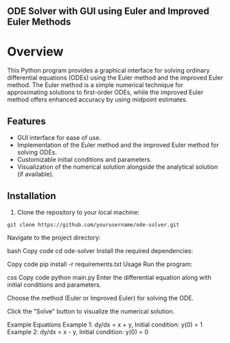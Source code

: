 ## ODE Solver with GUI using Euler and Improved Euler Methods
# Overview
This Python program provides a graphical interface for solving ordinary differential equations (ODEs) using the Euler method and the improved Euler method. The Euler method is a simple numerical technique for approximating solutions to first-order ODEs, while the improved Euler method offers enhanced accuracy by using midpoint estimates.

## Features
- GUI interface for ease of use.
- Implementation of the Euler method and the improved Euler method for solving ODEs.
- Customizable initial conditions and parameters.
- Visualization of the numerical solution alongside the analytical solution (if available).
## Installation
1. Clone the repository to your local machine:
```
git clone https://github.com/yourusername/ode-solver.git
```
Navigate to the project directory:

bash
Copy code
cd ode-solver
Install the required dependencies:

Copy code
pip install -r requirements.txt
Usage
Run the program:

css
Copy code
python main.py
Enter the differential equation along with initial conditions and parameters.

Choose the method (Euler or Improved Euler) for solving the ODE.

Click the "Solve" button to visualize the numerical solution.

Example Equations
Example 1: dy/dx = x + y, Initial condition: y(0) = 1
Example 2: dy/dx = x - y, Initial condition: y(0) = 0
